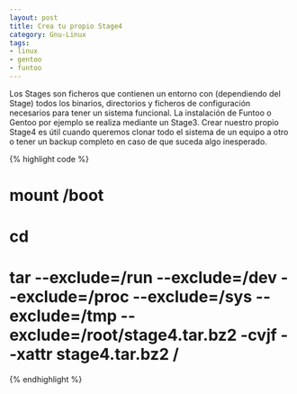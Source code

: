 ```yaml
---
layout: post
title: Crea tu propio Stage4
category: Gnu-Linux
tags:
- linux
- gentoo
- funtoo
---
```


Los Stages son ficheros que contienen un entorno con (dependiendo
del Stage) todos los binarios, directorios y ficheros de configuración
necesarios para tener un sistema funcional. La instalación de Funtoo o Gentoo
por ejemplo se realiza mediante un Stage3. Crear nuestro propio Stage4 es útil
cuando queremos clonar todo el sistema de un equipo a otro o tener un backup
completo en caso de que suceda algo inesperado.

{% highlight code %}
# mount /boot
# cd
# tar --exclude=/run --exclude=/dev --exclude=/proc --exclude=/sys --exclude=/tmp --exclude=/root/stage4.tar.bz2 -cvjf --xattr stage4.tar.bz2 /
{% endhighlight %}
